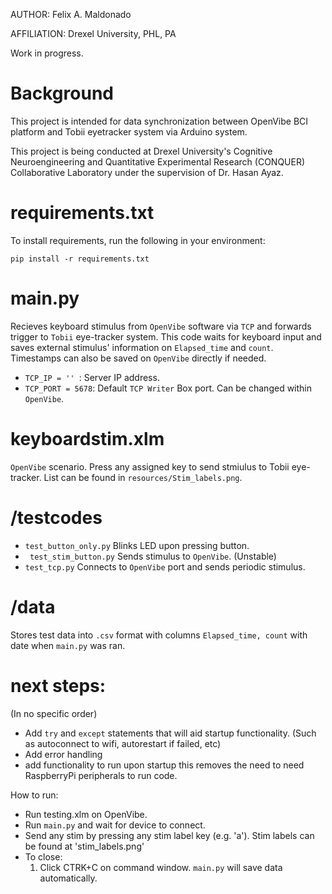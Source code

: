 AUTHOR: Felix A. Maldonado

AFFILIATION: Drexel University, PHL, PA

Work in progress.

# Background
This project is intended for data synchronization between OpenVibe BCI platform and Tobii eyetracker system via Arduino system. 

This project is being conducted at Drexel University's Cognitive Neuroengineering and Quantitative Experimental Research 
(CONQUER) Collaborative Laboratory under the supervision of Dr. Hasan Ayaz. 

# requirements.txt
To install requirements, run the following in your environment:
```
pip install -r requirements.txt
```

# main.py
Recieves keyboard stimulus from ```OpenVibe``` software via ```TCP``` and forwards trigger to ```Tobii``` eye-tracker system. This code waits for keyboard input and saves external stimulus' information on ```Elapsed_time``` and ```count```. Timestamps can also be saved on ```OpenVibe``` directly if needed. 

- ```TCP_IP = '' ```: Server IP address.
- ```TCP_PORT = 5678```: Default ```TCP Writer``` Box port. Can be changed within ```OpenVibe```. 

# keyboardstim.xlm
```OpenVibe``` scenario. Press any assigned key to send stmiulus to Tobii eye-tracker. List can be found in ```resources/Stim_labels.png```. 

# /testcodes
- ```test_button_only.py```
Blinks LED upon pressing button. 
- ``` test_stim_button.py```
Sends stimulus to ```OpenVibe```. (Unstable)
- ```test_tcp.py```
Connects to ```OpenVibe``` port and sends periodic stimulus. 

# /data
Stores test data into ```.csv``` format with columns ```Elapsed_time, count``` with date when ```main.py``` was ran.

# next steps: 
(In no specific order)
- Add ```try``` and ```except``` statements that will aid startup functionality. (Such as autoconnect to wifi, autorestart if failed, etc)
- Add error handling 
- add functionality to run upon startup
this removes the need to need RaspberryPi peripherals to run code. 

How to run: 
  - Run testing.xlm on OpenVibe.
  - Run ```main.py``` and wait for device to connect. 
  - Send any stim by pressing any stim label key (e.g. 'a'). Stim labels can be found at 'stim_labels.png'
  - To close:
      1. Click CTRK+C on command window. ```main.py``` will save data automatically.
